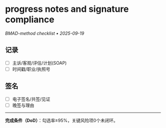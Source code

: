 # progress notes and signature compliance

_BMAD-method checklist • 2025-09-19_

## 记录

- [ ] 主诉/客观/评估/计划(SOAP)
- [ ] 时间戳/职业/执照号

## 签名

- [ ] 电子签名/共签/见证
- [ ] 晚签与理由

---

**完成条件（DoD）**：勾选率≥95%，关键风险项0个未闭环。
